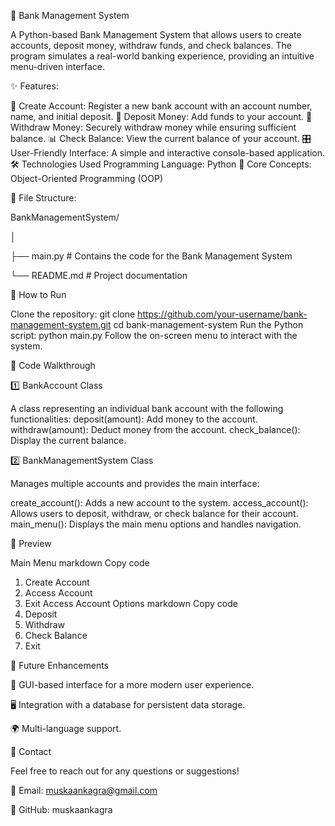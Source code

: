🏦 Bank Management System

A Python-based Bank Management System that allows users to create accounts, deposit money, withdraw funds, and check balances. The program simulates a real-world banking experience, providing an intuitive menu-driven interface.



✨ Features:

🔐 Create Account: Register a new bank account with an account number, name, and initial deposit.
💸 Deposit Money: Add funds to your account.
🏧 Withdraw Money: Securely withdraw money while ensuring sufficient balance.
📊 Check Balance: View the current balance of your account.
🎛 User-Friendly Interface: A simple and interactive console-based application.
🛠️ Technologies Used
Programming Language: Python 🐍
Core Concepts: Object-Oriented Programming (OOP)



📂 File Structure:

BankManagementSystem/

│

├── main.py   # Contains the code for the Bank Management System

└── README.md # Project documentation



🚀 How to Run

Clone the repository:
git clone https://github.com/your-username/bank-management-system.git
cd bank-management-system
Run the Python script:
python main.py
Follow the on-screen menu to interact with the system.



📝 Code Walkthrough

1️⃣ BankAccount Class

A class representing an individual bank account with the following functionalities:
deposit(amount): Add money to the account.
withdraw(amount): Deduct money from the account.
check_balance(): Display the current balance.

2️⃣ BankManagementSystem Class

Manages multiple accounts and provides the main interface:

create_account(): Adds a new account to the system.
access_account(): Allows users to deposit, withdraw, or check balance for their account.
main_menu(): Displays the main menu options and handles navigation.


📸 Preview

Main Menu
markdown
Copy code
1. Create Account
2. Access Account
3. Exit
Access Account Options
markdown
Copy code
1. Deposit
2. Withdraw
3. Check Balance
4. Exit


🎯 Future Enhancements

📱 GUI-based interface for a more modern user experience.

🖥 Integration with a database for persistent data storage.

🌍 Multi-language support.



📧 Contact

Feel free to reach out for any questions or suggestions!

📩 Email: muskaankagra@gmail.com

🔗 GitHub: muskaankagra









